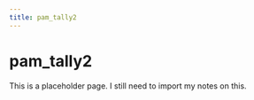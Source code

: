 ```yaml
---
title: pam_tally2
---
```


# pam_tally2

This is a placeholder page. I still need to import my notes on this.

